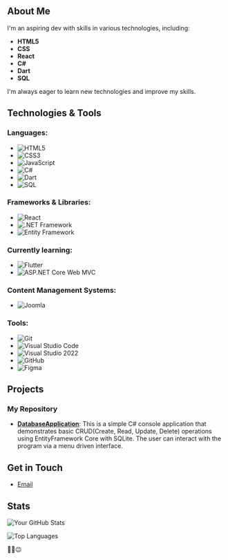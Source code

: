 ## About Me

I'm an aspiring dev with skills in various technologies, including:

- **HTML5**
- **CSS**
- **React**
- **C#**
- **Dart**
- **SQL**

I'm always eager to learn new technologies and improve my skills.

## Technologies & Tools

### Languages:
- ![HTML5](https://img.shields.io/badge/-HTML5-E34F26?style=flat&logo=html5&logoColor=white)
- ![CSS3](https://img.shields.io/badge/-CSS3-1572B6?style=flat&logo=css3&logoColor=white)
- ![JavaScript](https://img.shields.io/badge/-JavaScript-F7DF1E?style=flat&logo=javascript&logoColor=white)
- ![C#](https://img.shields.io/badge/-C%23-239120?style=flat&logo=c-sharp&logoColor=white)
- ![Dart](https://img.shields.io/badge/-Dart-0175C2?style=flat&logo=dart&logoColor=white)
- ![SQL](https://img.shields.io/badge/-SQL-4479A1?style=flat&logo=sql&logoColor=white)

### Frameworks & Libraries:
- ![React](https://img.shields.io/badge/-React-61DAFB?style=flat&logo=react&logoColor=white)
- ![.NET Framework](https://img.shields.io/badge/.NET%20Framework-512BD4?style=flat&logo=.net&logoColor=white)
- ![Entity Framework](https://img.shields.io/badge/Entity%20Framework-512BD4?style=flat&logo=.net&logoColor=white)

### Currently learning:
- ![Flutter](https://img.shields.io/badge/Flutter-02569B?style=flat&logo=flutter&logoColor=white)
- ![ASP.NET Core Web MVC](https://img.shields.io/badge/ASP.NET%20Core%20Web%20MVC-512BD4?style=flat&logo=.net&logoColor=white)

### Content Management Systems:
- ![Joomla](https://img.shields.io/badge/Joomla-5091CD?style=flat&logo=joomla&logoColor=white)

### Tools:
- ![Git](https://img.shields.io/badge/-Git-F05032?style=flat&logo=git&logoColor=white)
- ![Visual Studio Code](https://img.shields.io/badge/-VSCode-007ACC?style=flat&logo=visual-studio-code&logoColor=white)
- ![Visual Studio 2022](https://img.shields.io/badge/Visual%20Studio%202022-5C2D91?style=flat&logo=visual%20studio&logoColor=white)
- ![GitHub](https://img.shields.io/badge/-GitHub-181717?style=flat&logo=github&logoColor=white)
- ![Figma](https://img.shields.io/badge/-Figma-F24E1E?style=flat&logo=figma&logoColor=white)


## Projects

### My Repository

- **[DatabaseApplication](https://github.com/ClementMathole/databaseapplication)**: This is a simple C# console application that demonstrates basic CRUD(Create, Read, Update, Delete) operations using EntityFramework Core with SQLite. The user can interact with the program via a menu driven interface.

## Get in Touch
- [Email](mailto:Clementmathole003@gmail.com)

## Stats

![Your GitHub Stats](https://github-readme-stats.vercel.app/api?username=ClementMathole&show_icons=true&theme=radical)

![Top Languages](https://github-readme-stats.vercel.app/api/top-langs/?username=ClementMathole&layout=compact&theme=radical)

✌🏽😉
